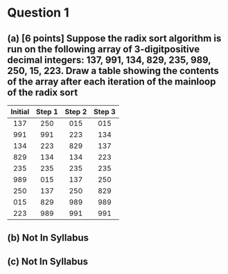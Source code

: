 # Question 1
## (a) [6 points] Suppose the radix sort algorithm is run on the following array of 3-digitpositive decimal integers: 137, 991, 134, 829, 235, 989, 250, 15, 223. Draw a table showing the contents of the array after each iteration of the mainloop of the radix sort

| Initial | Step 1  | Step 2  | Step 3  |
|:-------:|:-------:|:-------:|:-------:|
| 137     | 250     | 015     | 015     |
| 991     | 991     | 223     | 134     |
| 134     | 223     | 829     | 137     |
| 829     | 134     | 134     | 223     |
| 235     | 235     | 235     | 235     |
| 989     | 015     | 137     | 250     |
| 250     | 137     | 250     | 829     |
| 015     | 829     | 989     | 989     |
| 223     | 989     | 991     | 991     |

## (b) Not In Syllabus

## (c) Not In Syllabus
